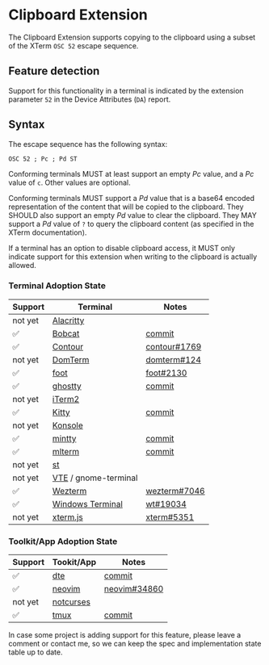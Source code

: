 # Clipboard Extension

The Clipboard Extension supports copying to the clipboard using a subset of the XTerm `OSC 52` escape sequence.

## Feature detection

Support for this functionality in a terminal is indicated by the extension parameter `52` in the Device Attributes (`DA`) report.

## Syntax
The escape sequence has the following syntax:

```
OSC 52 ; Pc ; Pd ST
```

Conforming terminals MUST at least support an empty _Pc_ value, and a _Pc_ value of `c`. Other values are optional.

Conforming terminals MUST support a _Pd_ value that is a base64 encoded representation of the content that will be copied to the clipboard. They SHOULD also support an empty _Pd_ value to clear the clipboard. They MAY support a _Pd_ value of `?` to query the clipboard content (as specified in the XTerm documentation).

If a terminal has an option to disable clipboard access, it MUST only indicate support for this extension when writing to the clipboard is actually allowed.

### Terminal Adoption State

| Support | Terminal                                                   | Notes |
|---------|------------------------------------------------------------|-------|
| not yet | [Alacritty](https://github.com/alacritty/alacritty)        | |
| ✅      | [Bobcat](https://github.com/ismail-yilmaz/Bobcat)          | [commit](https://github.com/ismail-yilmaz/Terminal/commit/4f62f0fd688d91e802779c30342bc5faceda50ef)|
| ✅      | [Contour](https://github.com/contour-terminal/contour/)    | [contour#1769](https://github.com/contour-terminal/contour/pull/1769) |
| not yet | [DomTerm](https://github.com/PerBothner/DomTerm)           | [domterm#124](https://github.com/PerBothner/DomTerm/issues/124) |
| ✅      | [foot](https://codeberg.org/dnkl/foot)                     | [foot#2130](https://codeberg.org/dnkl/foot/pulls/2130) |
| ✅      | [ghostty](https://github.com/ghostty-org/ghostty)          | [commit](https://github.com/ghostty-org/ghostty/commit/259228698873c0c934741445ec6790cfafb64502) |
| not yet | [iTerm2](https://github.com/gnachman/iTerm2)               | |
| ✅      | [Kitty](https://github.com/kovidgoyal/kitty)               | [commit](https://github.com/kovidgoyal/kitty/commit/eabddc287043083e25f57b236df7f0c9883760a5) |
| not yet | [Konsole](https://konsole.kde.org/)                        | |
| ✅      | [mintty](https://github.com/mintty/mintty)                 | [commit](https://github.com/mintty/mintty/commit/e1d0a95a819ddc20b3bef1f9256c5645e6db7782) |
| ✅      | [mlterm](https://github.com/arakiken/mlterm)               | [commit](https://github.com/arakiken/mlterm/commit/568b0fc76bd6084a85ee1e451a38f25f2b880ff3) |
| not yet | [st](https://st.suckless.org/)                             | |
| not yet | [VTE](https://gitlab.gnome.org/GNOME/vte) / gnome-terminal | |
| ✅      | [Wezterm](https://github.com/wez/wezterm)                  | [wezterm#7046](https://github.com/wezterm/wezterm/pull/7046) |
| ✅      | [Windows Terminal](https://github.com/microsoft/terminal/) | [wt#19034](https://github.com/microsoft/terminal/pull/19034) |
| not yet | [xterm.js](https://github.com/xtermjs/xterm.js/)           | [xterm#5351](https://github.com/xtermjs/xterm.js/issues/5351) |

### Toolkit/App Adoption State

| Support | Tookit/App                                                 | Notes |
|---------|------------------------------------------------------------|-------|
| ✅      | [dte](https://github.com/craigbarnes/dte)                  | [commit](https://github.com/craigbarnes/dte/commit/bed8412692d2363e1198e838393b0f0cb1c197d8) |
| ✅      | [neovim](https://github.com/neovim/neovim)                 | [neovim#34860](https://github.com/neovim/neovim/pull/34860) |
| not yet | [notcurses](https://github.com/dankamongmen/notcurses)     | |
| ✅      | [tmux](https://github.com/tmux/tmux)                       | [commit](https://github.com/tmux/tmux/commit/d858ad1179d98fb5ab31a4e077e789200ef7e411) |

In case some project is adding support for this feature, please leave a comment or contact me, so we can keep the spec and implementation state table up to date.
